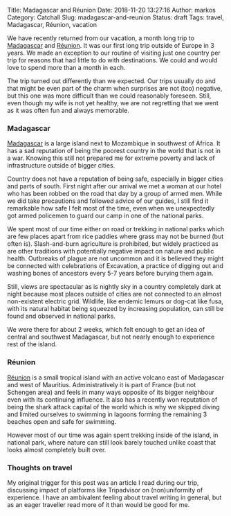 Title: Madagascar and Réunion
Date: 2018-11-20 13:27:16
Author: markos
Category: Catchall
Slug: madagascar-and-reunion
Status: draft
Tags: travel, Madagascar, Réunion, vacation


We have recently returned from our vacation, a month long trip to [Madagascar]() and [Réunion](). It was our first long trip outside of Europe in 3 years. We made an exception to our routine of visiting just one country per trip for reasons that had little to do with destinations. We could and would love to spend more than a month in each.

The trip turned out differently than we expected. Our trips usually do and that might be even part of the charm when surprises are not (too) negative, but this one was more difficult than we could reasonably foreseen. Still, even though my wife is not yet healthy, we are not regretting that we went as it was often fun and always memorable.

### Madagascar

[Madagascar]() is a large island next to Mozambique in southwest of Africa. It has a sad reputation of being the poorest country in the world that is not in a war. Knowing this still not prepared me for extreme poverty and lack of infrastructure outside of bigger cities.

Country does not have a reputation of being safe, especially in bigger cities and parts of south. First night after our arrival we met a woman at our hotel who has been robbed on the road that day by a group of armed men. While we did take precautions and followed advice of our guides, I still find it remarkable how safe I felt most of the time, even when we unexpectedly got armed policemen to guard our camp in one of the national parks.

We spent most of our time either on road or trekking in national parks which are few places apart from rice paddies where grass may not be burned (but often is). Slash-and-burn agriculture is prohibited, but widely practiced as are other traditions with potentially negative impact on nature and public health. Outbreaks of plague are not uncommon and it is believed they might be connected with celebrations of Excavation, a practice of digging out and washing bones of ancestors every 5-7 years before burying them again. 

Still, views are spectacular as is nightly sky in a country completely dark at night because most places outside of cities are not connected to an almost non-existent electric grid. Wildlife, like endemic lemurs or dog-cat like fusa, with its natural habitat being squeezed by increasing population, can still be found and observed in national parks.

We were there for about 2 weeks, which felt enough to get an idea of central and southwest Madagascar, but not nearly enough to experience rest of the island.


### Réunion

[Réunion]() is a small tropical island with an active volcano east of Madagascar and west of Mauritius. Administratively it is part of France (but not Schengen area) and feels in many ways opposite of its bigger neighbour even with its continuing influence. It also has a recently won reputation of being the shark attack capital of the world which is why we skipped diving and limited ourselves to swimming in lagoons forming the remaining 3 beaches open and safe for swimming.

However most of our time was again spent trekking inside of the island, in national park, where nature can still look barely touched unlike coast that looks almost completely built over.


### Thoughts on travel

My original trigger for this post was an article I read during our trip, discussing impact of platforms like Tripadvisor on (non)uniformity of experience. I have an ambivalent feeling about travel writing in general, but as an eager traveller read more of it than would be good for me.
